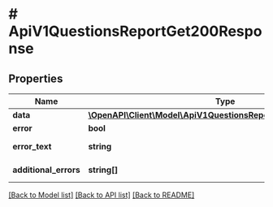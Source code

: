 # # ApiV1QuestionsReportGet200Response

## Properties

Name | Type | Description | Notes
------------ | ------------- | ------------- | -------------
**data** | [**\OpenAPI\Client\Model\ApiV1QuestionsReportGet200ResponseData**](ApiV1QuestionsReportGet200ResponseData.md) |  | [optional]
**error** | **bool** | Есть ли ошибка | [optional]
**error_text** | **string** | Описание ошибки | [optional]
**additional_errors** | **string[]** | Дополнительные ошибки | [optional]

[[Back to Model list]](../../README.md#models) [[Back to API list]](../../README.md#endpoints) [[Back to README]](../../README.md)
